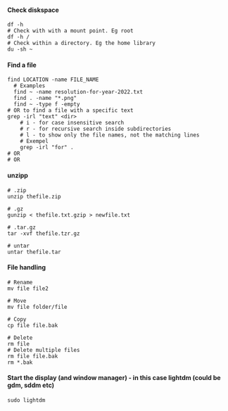 #### Check diskspace
```
df -h
# Check with with a mount point. Eg root
df -h /
# Check within a directory. Eg the home library
du -sh ~
```
#### Find a file

```
find LOCATION -name FILE_NAME
  # Examples
  find ~ -name resolution-for-year-2022.txt
  find . -name "*.png"
  find ~ -type f -empty
# OR to find a file with a specific text
grep -irl "text" <dir>
    # i - for case insensitive search
    # r - for recursive search inside subdirectories
    # l - to show only the file names, not the matching lines 
    # Exempel
    grep -irl "for" .
# OR
# OR

```

#### unzipp
```
# .zip
unzip thefile.zip

# .gz
gunzip < thefile.txt.gzip > newfile.txt

# .tar.gz
tar -xvf thefile.tzr.gz

# untar
untar thefile.tar
```

#### File handling
```
# Rename
mv file file2

# Move
mv file folder/file

# Copy
cp file file.bak

# Delete
rm file
# Delete multiple files
rm file file.bak
rm *.bak

```

#### Start the display (and window manager) - in this case lightdm (could be gdm, sddm etc)
```
sudo lightdm
```





